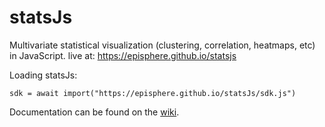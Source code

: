 # statsJs

Multivariate statistical visualization (clustering, correlation, heatmaps, etc) in JavaScript. 
live at: https://episphere.github.io/statsjs

Loading statsJs:

`sdk = await import("https://episphere.github.io/statsJs/sdk.js")`

Documentation can be found on the [wiki](https://github.com/lorenasandoval88/statsJs/wiki).
